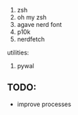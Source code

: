 1. zsh
2. oh my zsh
3. agave nerd font
4. p10k
5. nerdfetch


utilities:
1. pywal

## TODO:
- improve processes
